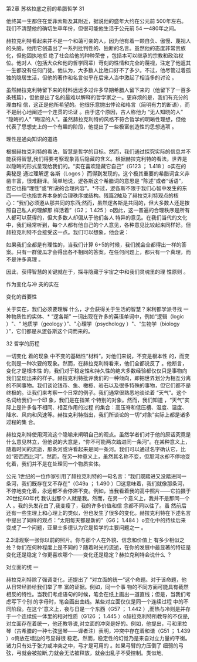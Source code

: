 第2章 苏格拉底之前的希腊哲学 31

他终其一生都住在爱菲索斯及其附近，据说他的盛年大约在公元前 500年左右。我们不清楚他的确切生卒年份，但很可能他生活于公元前 54 —480年之间。

赫拉克利特看起来并不是一个和蔼可亲的人，因为他有着一颗自负、傲慢、蔑视人的头脑，他用它创造出了一系列批判性的、独断的名言。虽然他的态度非常贵族化，但他固执地拒 绝了社会给他的种种荣誉 ，包括本可以继承的宗教和政治权位。他对人（包括大众和他的哲学同辈）苛刻的性情和完全的蔑视，注定了他返其一生都没有任何门徒。他认为，大多数人比牲口好不了多少。不过，他尽管过着孤独的隐居生活，但他的著作和名言似乎在后来人当中激起了相当多的讨论 。

虽然赫拉克利特留下来的材料远远多过许多早期希腊人留下来的（他留下了一百多条残篇），但他是出了名的最难以解释的哲学家之一。更麻烦的是，我们有充分的理由相 信，这正是他所希望的。他很乐意抛出悖论和格言（简明有力的断语），而不是耐心地阐述一个连贯的论证 。由于这个原因，古人称他为 “无人知晓的人” “隐晦的人” “晦涩的人”。虽然赫拉克利特的风格不符合哲学的明晰性理想，但他代表了思想史上的一个有趣的阶段，他提出了一些极富创造性的思想选项 。

理性是通向知识的道路

根据赫拉克利特的看法，智慧是哲学的目标。然而，我们通过探究实际的信息并不能获得智慧,我们得要考察现象背后隐藏的含义。根据赫拉克利特的看法，世界是以隐晦的形式呈现给我们的。“实在喜欢隐藏它自己”（G123 ； 1.418  ）o实在的奥秘是 通过理解逻 各斯（Logos ）而得到发现的。这个极其重要的希腊词含义非凿丰富，很难翻译。简单地说，逻各斯这个希腊词的意思是 “陈述”或者“话语”，但它也指“理性”或“所说的合理内容”。*不过，逻各斯不限于我们心智中发生的东西——它也指世界本身的合理秩序或结构。残篇2触及了赫拉克利特观点的核心：“我们必须遵从那共同的东西;然而，虽然逻各斯是共同的，但大多数人还是按照自己私人的理解那 样活着”（G2； 1.425 ）o因此，这一普遍的合理秩序是所有 人都可以获得的，但大多数人却偏从于他们各人 特异的意见。在我们当代的文化中，我们经常听到，每个人都有他自己的个人意见，各种意见比较起来同样好。但赫拉克利特不会接受这一点。我们可以想象，他会说：

如果我们全都是有理性的，当我们计算 6+5的时候，我们就会全都得出一样的答案。只有一群傻瓜才会得出各不相同的答案。在任何问题上，都只有一个真理，而不是许多真理 。

因此，获得智慧的关键就在于，探寻隐藏于宇宙之中和我们灵魂里的理 性原则 。

作为变化与冲 突的实在

变化的首要性

关于实在，我们必须要理解 什么，才会获得关于生活的智慧？米利都学派寻找 一种物质性的实体、* “逻各斯” 一词出现在许多的英语单词中，例如“逻辑（logic ）"、“ 地质学（geology  ）”、"心理学（psychology  ）"、“生物学（biology ）”，它们都是从逻各斯这个词而来的。

32 哲学的历程

一切变化 着的现象 中不变的基础性“材料”。对他们来说，不变是根本性 的，而变化则是一种次要的现象。然而，在赫拉克利特看来，他们全都说反了 。他断言，变化才是根本性 的，我们对于稳定性和持久性的绝大多数经验都仅仅只是事物向我们显现出来的样子。赫拉克利特批评我们的一种倾向，即把世界划分为相互分离的不同事物。我们谈论钱币、鱼、橄榄、岩石以及很多特殊的事物，但它们都不是终极的。让我们来考察一个日常的例子。我们通常很熟悉地谈论着 “天气”。这个名词给我们一个印 象，我们是在指某 个特别的对象。然而，我们知道 ，“天气”实际上是许多各不相同、相互作用的过程 的集合：高压脊和低压槽、湿度、温度、降水、风向和风速等。赫拉克利特指出，我们所谈论的一切“对象”实际上都是诸多过程的集 合。

赫拉克利特使用河流这个隐喻来阐明自己的观点。虽然学者们对于他的原话究竟是什么意见林立，但他说的大意是，“你不可能两次踏进同一条河”。在某种意义上，随着时间的流逝，那条河或许看起来是同一条河。我们可以通过名字确认它，比如“密西西比河”。然而，在另一种意义上，虽然其名称不变，但那河水却不停地变化着，我们并不是在处理同一个物质实体。

公元 1世纪的一位作家引用了赫拉克利特的一句名言：“我们既踏进又没踏进同一条河，我们既存在又不存在”（G49a ； 1.490  ）□这意味着，我们就像那条河，不停地变化着，永远都不会停滞不变。例如，当我看着我的高中照片——它拍摄于20世纪60年代 我认出那个人就是我。然而，在另一个意义上，我并不是那同一个人 。我的头发花白了,我变瘦了，我的许多价值和信 念都不同以往了。虽 然前后还有一些生理上和心理上的类似，但也发生了很多的变化。赫拉克利特在下述名言中提出了同样的观点：“太阳每天都是新的”（G6； 1.484  ）o变化中的持续后来变成了一个问题，亚里士多德认为它是哲学的主要问题之一 。

2.3请观察一张你以前的照片。你与那个人在外貌、信念和价值上 有多少相似之处？你们在何种程度上是不同的？随着时光的流逝，在你的发展中最显著的特征是变化还是稳定？你更喜欢哪个——变化还是稳定？赫拉克利特会说什么 ？

对立面的统 一

赫拉克利特除了强调变化，还提出了 “对立面的统一”这个命题。对于该命题，他从日常经验给我们举了丰 富的证据。例如，同一个事 物的不同方面可能具有截然相反的特性。当我们考虑语句的时候，笔会在纸上画出一道直线；但是，当我们考虑写下个别 的字母时，笔会画出曲线。某些对立面仅仅是同一个连续过程 中的不同阶段。在这个'意义上，夜与日是一个东西（G57 ； 1.442 ）,而热与冷则是并存于一个连续统一体里的相对性质（G126 ； 1.445 ）o赫拉克利特所教导的不仅是,对立面存在着统一，他还教导说,对立面的冲突是好的。例如，他提出，弓和里拉琴（古希腊的一种七弦竖琴——译者注）表明，冲突中存在着和谐（G51 ； 1.439  ）o倚放在墙边的弓显得很 稳定。然而，稳定性的幻觉乃是来自对立力量的平衡。诸力只有处于张力或冲突之中，弓才是可用的 。如果弓臂的力压倒了 细弱的弓弦，弓就会被拉断,力就会无法被释放，就会出乱子不受控制。类似地,

